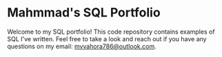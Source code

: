 # Mahmmad's SQL Portfolio

Welcome to my SQL portfolio! This code repository contains examples of SQL I've written. Feel free to take a look and reach out if you have any questions on my email: mvvahora786@outlook.com. 
